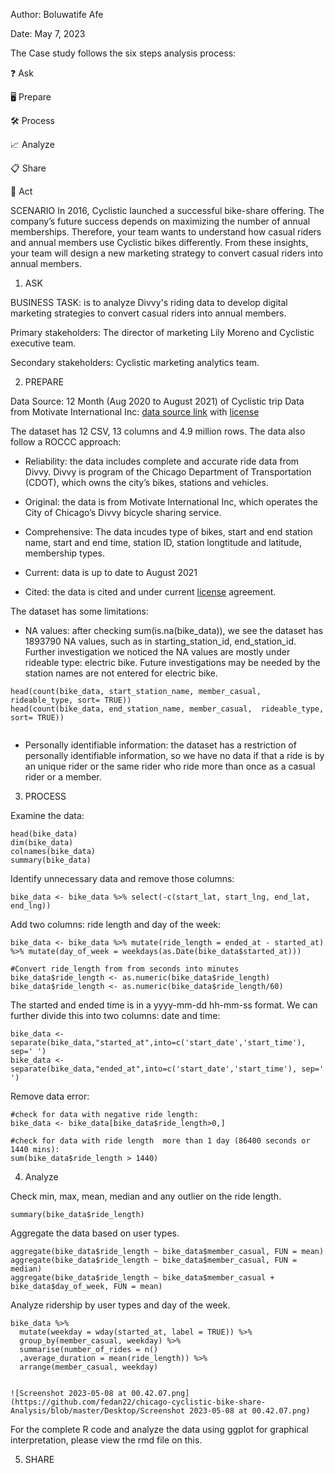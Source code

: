 Author: Boluwatife Afe


Date: May 7, 2023





The Case study follows the six steps analysis process:

❓ Ask


🖥 Prepare


🛠 Process


📈 Analyze


📋 Share


🔌 Act



SCENARIO
In 2016, Cyclistic launched a successful bike-share offering. The company’s future success depends on maximizing the number of annual memberships. Therefore, your team wants to understand how casual riders and annual members use Cyclistic bikes differently. From these insights, your team will design a new marketing strategy to convert casual riders into annual members.


1. ASK


 BUSINESS TASK: is to analyze Divvy's riding data to develop digital marketing strategies to convert casual riders into annual members.
 

 Primary stakeholders: The director of marketing Lily Moreno and Cyclistic executive team.
 

 Secondary stakeholders: Cyclistic marketing analytics team.
 


2. PREPARE



Data Source: 12 Month (Aug 2020 to August 2021) of Cyclistic trip Data from Motivate International Inc: [data source link](https://divvy-tripdata.s3.amazonaws.com/index.html) with [license](https://ride.divvybikes.com/data-license-agreement)



The dataset has 12 CSV, 13 columns and 4.9 million rows. The data also follow a ROCCC approach:


- Reliability: the data includes complete and accurate ride data from Divvy. Divvy is program of the Chicago Department of Transportation (CDOT), which owns the city’s bikes, stations and vehicles.


- Original: the data is from Motivate International Inc, which operates the City of Chicago’s Divvy bicycle sharing service.


- Comprehensive: The data incudes type of bikes, start and end station name, start and end time, station ID, station longtitude and latitude, membership types.


- Current: data is up to date to August 2021


- Cited: the data is cited and under current [license](https://github.com/emily1618/Google-Data-Analytics-Cyclistic-Case-Study#2-prepare) agreement.




The dataset has some limitations:


- NA values: after checking sum(is.na(bike_data)), we see the dataset has 1893790 NA values, such as in starting_station_id, end_station_id. Further investigation we noticed the NA values are mostly under rideable type: electric bike. Future investigations may be needed by the station names are not entered for electric bike.


```  
head(count(bike_data, start_station_name, member_casual,  rideable_type, sort= TRUE))
head(count(bike_data, end_station_name, member_casual,  rideable_type, sort= TRUE)) 
                              
```

- Personally identifiable information: the dataset has a restriction of personally identifiable information, so we have no data if that a ride is by an unique rider or the same rider who ride more than once as a casual rider or a member.




3. PROCESS


Examine the data:
 
 ```
 head(bike_data)
dim(bike_data)
colnames(bike_data)
summary(bike_data)

```


Identify unnecessary data and remove those columns:

```
bike_data <- bike_data %>% select(-c(start_lat, start_lng, end_lat, end_lng))

```


Add two columns: ride length and day of the week:

```
bike_data <- bike_data %>% mutate(ride_length = ended_at - started_at) %>% mutate(day_of_week = weekdays(as.Date(bike_data$started_at)))

#Convert ride_length from from seconds into minutes
bike_data$ride_length <- as.numeric(bike_data$ride_length)
bike_data$ride_length <- as.numeric(bike_data$ride_length/60)

```

The started and ended time is in a yyyy-mm-dd hh-mm-ss format. We can further divide this into two columns: date and time:

```
bike_data <- separate(bike_data,"started_at",into=c('start_date','start_time'), sep=' ')
bike_data <- separate(bike_data,"ended_at",into=c('start_date','start_time'), sep=' ')

```

Remove data error:

```
#check for data with negative ride length:
bike_data <- bike_data[bike_data$ride_length>0,]

#check for data with ride length  more than 1 day (86400 seconds or 1440 mins):
sum(bike_data$ride_length > 1440)

```



4. Analyze


Check min, max, mean, median and any outlier on the ride length.


```
summary(bike_data$ride_length)

```

Aggregate the data based on user types.

```
aggregate(bike_data$ride_length ~ bike_data$member_casual, FUN = mean)
aggregate(bike_data$ride_length ~ bike_data$member_casual, FUN = median)
aggregate(bike_data$ride_length ~ bike_data$member_casual + bike_data$day_of_week, FUN = mean)

```










Analyze ridership by user types and day of the week.

```
bike_data %>% 
  mutate(weekday = wday(started_at, label = TRUE)) %>%  
  group_by(member_casual, weekday) %>%  
  summarise(number_of_rides = n()							
  ,average_duration = mean(ride_length)) %>% 		
  arrange(member_casual, weekday)
  
```

```
![Screenshot 2023-05-08 at 00.42.07.png](https://github.com/fedan22/chicago-cyclistic-bike-share-Analysis/blob/master/Desktop/Screenshot 2023-05-08 at 00.42.07.png)
```


For the complete R code and analyze the data using ggplot for graphical interpretation, please view the rmd file on this.



5. SHARE






















